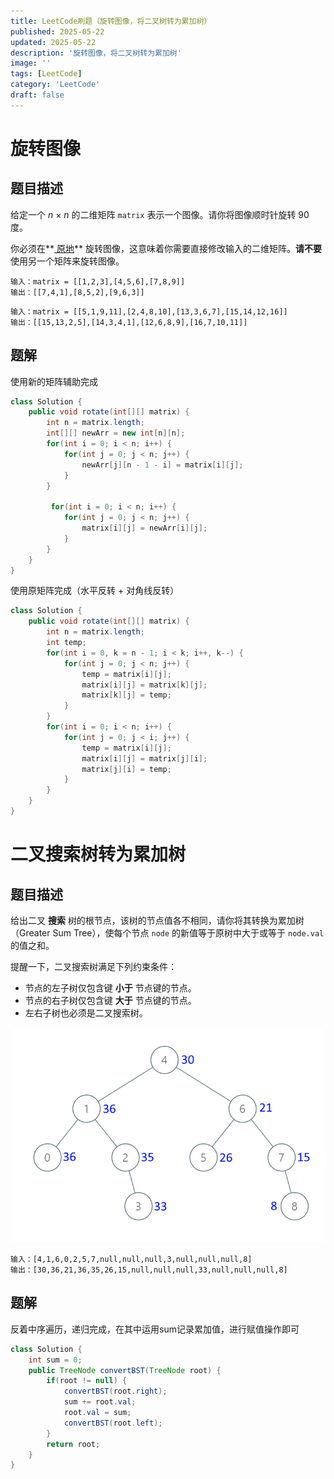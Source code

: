 ```yaml
---
title: LeetCode刷题（旋转图像，将二叉树转为累加树）
published: 2025-05-22
updated: 2025-05-22
description: '旋转图像，将二叉树转为累加树'
image: ''
tags: [LeetCode]
category: 'LeetCode'
draft: false 
---
```


# 旋转图像

## 题目描述

给定一个 *n* × *n* 的二维矩阵 `matrix` 表示一个图像。请你将图像顺时针旋转 90 度。

你必须在**[ 原地](https://baike.baidu.com/item/原地算法)** 旋转图像，这意味着你需要直接修改输入的二维矩阵。**请不要** 使用另一个矩阵来旋转图像。

```
输入：matrix = [[1,2,3],[4,5,6],[7,8,9]]
输出：[[7,4,1],[8,5,2],[9,6,3]]
```

```
输入：matrix = [[5,1,9,11],[2,4,8,10],[13,3,6,7],[15,14,12,16]]
输出：[[15,13,2,5],[14,3,4,1],[12,6,8,9],[16,7,10,11]]
```

## 题解

使用新的矩阵辅助完成

```java
class Solution {
    public void rotate(int[][] matrix) {
        int n = matrix.length;
        int[][] newArr = new int[n][n];
        for(int i = 0; i < n; i++) {
            for(int j = 0; j < n; j++) {
                newArr[j][n - 1 - i] = matrix[i][j];
            }
        }

         for(int i = 0; i < n; i++) {
            for(int j = 0; j < n; j++) {
                matrix[i][j] = newArr[i][j];
            }
        }
    }
}
```

使用原矩阵完成（水平反转 + 对角线反转）

```java
class Solution {
    public void rotate(int[][] matrix) {
        int n = matrix.length;
        int temp;
        for(int i = 0, k = n - 1; i < k; i++, k--) {
            for(int j = 0; j < n; j++) {
                temp = matrix[i][j];
                matrix[i][j] = matrix[k][j];
                matrix[k][j] = temp;
            }
        }
        for(int i = 0; i < n; i++) {
            for(int j = 0; j < i; j++) {
                temp = matrix[i][j];
                matrix[i][j] = matrix[j][i];
                matrix[j][i] = temp;
            }
        }
    }
}
```



# 二叉搜索树转为累加树

## 题目描述

给出二叉 **搜索** 树的根节点，该树的节点值各不相同，请你将其转换为累加树（Greater Sum Tree），使每个节点 `node` 的新值等于原树中大于或等于 `node.val` 的值之和。

提醒一下，二叉搜索树满足下列约束条件：

- 节点的左子树仅包含键 **小于** 节点键的节点。
- 节点的右子树仅包含键 **大于** 节点键的节点。
- 左右子树也必须是二叉搜索树。

![161](../images/161.png)

```
输入：[4,1,6,0,2,5,7,null,null,null,3,null,null,null,8]
输出：[30,36,21,36,35,26,15,null,null,null,33,null,null,null,8]
```

## 题解

反着中序遍历，递归完成，在其中运用sum记录累加值，进行赋值操作即可

```java
class Solution {
    int sum = 0;
    public TreeNode convertBST(TreeNode root) {
        if(root != null) {
            convertBST(root.right);
            sum += root.val;
            root.val = sum;
            convertBST(root.left);
        }
        return root;
    }
}
```

